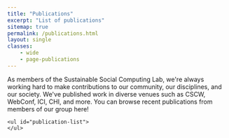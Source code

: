 ```yaml
---
title: "Publications"
excerpt: "List of publications"
sitemap: true
permalink: /publications.html
layout: single
classes: 
    - wide
    - page-publications
---
```


<div class="page-publications">
    As members of the Sustainable Social Computing Lab, we're always working hard to make contributions to our community, our disciplines, and our society. We've published work in diverse venues such as CSCW, WebConf, ICI, CHI, and more. You can browse recent publications from members of our group here!

    <ul id="publication-list">
    </ul>
</div>